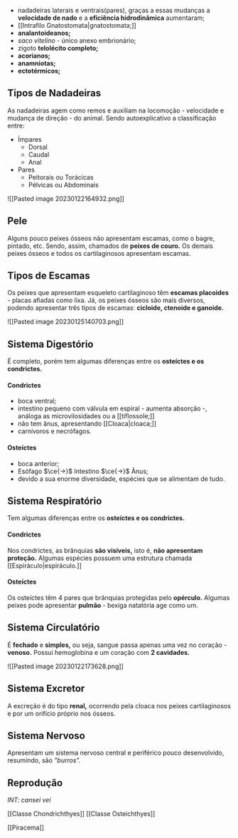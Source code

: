 * nadadeiras laterais e ventrais(pares), graças a essas mudanças a **velocidade de nado** e a **eficiência hidrodinâmica** aumentaram;
* [[Intrafilo Gnatostomata|gnatostomata;]]
* **analantoideanos;**
* *saco vitelino* - único anexo embrionário; 
* zigoto **telolécito completo;**
* **acorianos;**
* **anamniotas;**
* **ectotérmicos;**

## Tipos de Nadadeiras
As nadadeiras agem como remos e auxiliam na locomoção - velocidade e mudança de direção - do animal. Sendo autoexplicativo a classificação entre:
<ul>
	<li>
		Ímpares
		<ul>
			<li>Dorsal</li>
			<li>Caudal</li>
			<li>Anal</li>
		</ul>
	</li>
	<li>
		Pares
		<ul>
			<li>Peitorais ou Torácicas</li>
			<li>Pélvicas ou Abdominais</li>
		</ul>
	</li>
</ul>

![[Pasted image 20230122164932.png]]

## Pele
Alguns pouco peixes ósseos não apresentam escamas, como o bagre, pintado, etc. Sendo, assim, chamados de **peixes de couro.** Os demais peixes ósseos e todos os cartilaginosos apresentam escamas. 

## Tipos de Escamas
Os peixes que apresentam esqueleto cartilaginoso têm **escamas placoides** - placas afiadas como lixa. Já, os peixes ósseos são mais diversos, podendo apresentar três tipos de escamas: **cicloide, ctenoide e ganoide.**

![[Pasted image 20230125140703.png]]

## Sistema Digestório
É completo, porém tem algumas diferenças entre os **osteíctes e os condrictes.**

#### Condrictes

* boca ventral;
* intestino pequeno com válvula em espiral - aumenta absorção -, análoga as microvilosidades ou a [[tiflossole;]]
* não tem ânus, apresentando [[Cloaca|cloaca;]]
* carnívoros e necrófagos.

#### Osteíctes

* boca anterior;
* Esófago $\ce{->}$ Intestino $\ce{->}$ Ânus;
* devido a sua enorme diversidade, espécies que se alimentam de tudo.

## Sistema Respiratório
Tem algumas diferenças entre os **osteíctes e os condrictes.**

#### Condrictes
Nos condrictes, as brânquias **são visíveis,** isto é, **não apresentam proteção.**  Algumas espécies possuem uma estrutura chamada [[Espiráculo|espiráculo.]] 

#### Osteíctes
Os osteíctes têm 4 pares que brânquias protegidas pelo **opérculo.** Algumas peixes pode apresentar **pulmão** - bexiga natatória age como um. 

## Sistema Circulatório
É **fechado** e **simples,**  ou seja, sangue passa apenas uma vez no coração - **venoso.** Possui hemoglobina e um coração com **2 cavidades.** 

![[Pasted image 20230122173628.png]]

## Sistema Excretor 
A excreção é do tipo **renal,** ocorrendo pela cloaca nos peixes cartilaginosos e por um orifício próprio nos ósseos.

## Sistema Nervoso
Apresentam um sistema nervoso central e periférico pouco desenvolvido, resumindo, são *"burros".* 

## Reprodução
*INT: cansei vei* 

[[Classe Chondrichthyes]]
[[Classe Osteichthyes]]

[[Piracema]]


